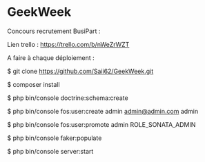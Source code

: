 GeekWeek
========

Concours recrutement BusiPart :


Lien trello : https://trello.com/b/nWeZrWZT




A faire à chaque déploiement :

$ git clone https://github.com/Saii62/GeekWeek.git

$ composer install

$ php bin/console doctrine:schema:create

$ php bin/console fos:user:create admin admin@admin.com admin

$ php bin/console fos:user:promote admin ROLE_SONATA_ADMIN

$ php bin/console faker:populate

$ php bin/console server:start
